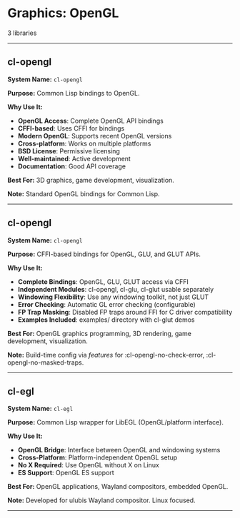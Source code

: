 # Graphics: OpenGL

3 libraries

---

## cl-opengl

**System Name:** `cl-opengl`

**Purpose:** Common Lisp bindings to OpenGL.

**Why Use It:**
- **OpenGL Access**: Complete OpenGL API bindings
- **CFFI-based**: Uses CFFI for bindings
- **Modern OpenGL**: Supports recent OpenGL versions
- **Cross-platform**: Works on multiple platforms
- **BSD License**: Permissive licensing
- **Well-maintained**: Active development
- **Documentation**: Good API coverage

**Best For:** 3D graphics, game development, visualization.

**Note:** Standard OpenGL bindings for Common Lisp.

---


## cl-opengl

**System Name:** `cl-opengl`

**Purpose:** CFFI-based bindings for OpenGL, GLU, and GLUT APIs.

**Why Use It:**
- **Complete Bindings**: OpenGL, GLU, GLUT access via CFFI
- **Independent Modules**: cl-opengl, cl-glu, cl-glut usable separately
- **Windowing Flexibility**: Use any windowing toolkit, not just GLUT
- **Error Checking**: Automatic GL error checking (configurable)
- **FP Trap Masking**: Disabled FP traps around FFI for C driver compatibility
- **Examples Included**: examples/ directory with cl-glut demos

**Best For:** OpenGL graphics programming, 3D rendering, game development, visualization.

**Note:** Build-time config via *features* for :cl-opengl-no-check-error, :cl-opengl-no-masked-traps.

---


## cl-egl

**System Name:** `cl-egl`

**Purpose:** Common Lisp wrapper for LibEGL (OpenGL/platform interface).

**Why Use It:**
- **OpenGL Bridge**: Interface between OpenGL and windowing systems
- **Cross-Platform**: Platform-independent OpenGL setup
- **No X Required**: Use OpenGL without X on Linux
- **ES Support**: OpenGL ES support

**Best For:** OpenGL applications, Wayland compositors, embedded OpenGL.

**Note:** Developed for ulubis Wayland compositor. Linux focused.

---



